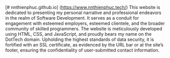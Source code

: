 [# nnthienphuc.github.io]
(https://www.nnthienphuc.tech/)
This website is dedicated to presenting my personal narrative and professional endeavors in the realm of Software Development. It serves as a conduit for engagement with esteemed employers, esteemed clientele, and the broader community of skilled programmers. The website is meticulously developed using HTML, CSS, and JavaScript, and proudly bears my name on the DotTech domain. Upholding the highest standards of data security, it is fortified with an SSL certificate, as evidenced by the URL bar or at the site’s footer, ensuring the confidentiality of user-submitted contact information.
